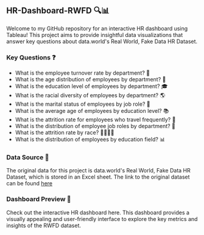 ## HR-Dashboard-RWFD 🔍📊
Welcome to my GitHub repository for an interactive HR dashboard using Tableau! This project aims to provide insightful data visualizations that answer key questions about data.world's Real World, Fake Data HR Dataset. 

### Key Questions ❓
* What is the employee turnover rate by department? 🔄
* What is the age distribution of employees by department? 🎂
* What is the education level of employees by department? 🎓
* What is the racial diversity of employees by department? 🌎
* What is the marital status of employees by job role? 💍
* What is the average age of employees by education level? 📚
* What is the attrition rate for employees who travel frequently? 🧳
* What is the distribution of employee job roles by department? 👥
* What is the attrition rate by race? 🏃‍♀️🏃‍♂️
* What is the distribution of employees by education field? 📊

### Data Source 📝
The original data for this project is data.world's Real World, Fake Data HR Dataset, which is stored in an Excel sheet. The link to the original dataset can be found [here](https://sonsofhierarchies.com/2023/02/07/rwfd-season-2-part-5-diversity-dashboard/)

### Dashboard Preview 👀
Check out the interactive HR dashboard here. This dashboard provides a visually appealing and user-friendly interface to explore the key metrics and insights of the RWFD dataset.

